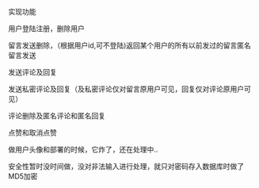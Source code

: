 实现功能

用户登陆注册，删除用户

留言发送删除，（根据用户id,可不登陆)返回某个用户的所有以前发过的留言匿名留言发送

发送评论及回复

发送私密评论及回复（及私密评论仅对留言原用户可见，回复仅对评论原用户可见）

评论删除及匿名评论和匿名回复

点赞和取消点赞

做用户头像和部署的时候，它炸了，还在处理中..

安全性暂时没时间做，没对非法输入进行处理，就只对密码存入数据库时做了MD5加密







